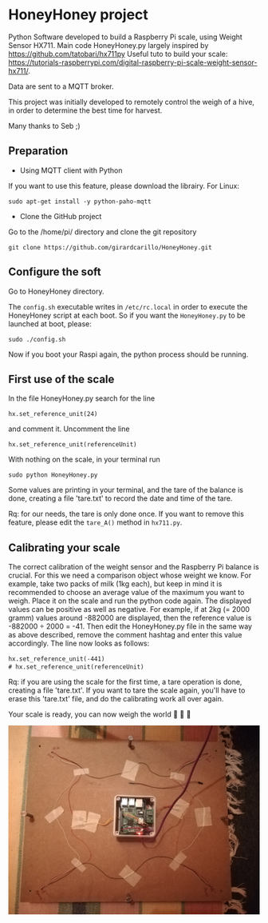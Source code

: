 # HoneyHoney project

Python Software developed to build a Raspberry Pi scale, using Weight Sensor HX711.
Main code HoneyHoney.py largely inspired by https://github.com/tatobari/hx711py
Useful tuto to build your scale: https://tutorials-raspberrypi.com/digital-raspberry-pi-scale-weight-sensor-hx711/.

Data are sent to a MQTT broker.

This project was initially developed to remotely control the weigh of a hive, in order to determine the best time for harvest.

Many thanks to Seb ;)

## Preparation

- Using MQTT client with Python

If you want to use this feature, please download the librairy.
For Linux:
```
sudo apt-get install -y python-paho-mqtt
```

- Clone the GitHub project

Go to the /home/pi/ directory and clone the git repository
```
git clone https://github.com/girardcarillo/HoneyHoney.git
```
## Configure the soft
Go to HoneyHoney directory.

The `config.sh` executable writes in `/etc/rc.local` in order to execute the HoneyHoney script at
each boot.
So if you want the `HoneyHoney.py` to be launched at boot, please:
```
sudo ./config.sh
```
Now if you boot your Raspi again, the python process should be running.

## First use of the scale

In the file HoneyHoney.py search for the line
```
hx.set_reference_unit(24)
```
and comment it. Uncomment the line
```
hx.set_reference_unit(referenceUnit)
```
With nothing on the scale, in your terminal run
```
sudo python HoneyHoney.py
```
Some values are printing in your terminal, and the tare of the balance is done, creating a file 'tare.txt' to record the date and time of the tare.

Rq: for our needs, the tare is only done once. If you want to remove this feature, please edit the `tare_A()` method in `hx711.py`.

## Calibrating your scale

The correct calibration of the weight sensor and the Raspberry Pi balance is crucial. For this we need a comparison object whose weight we know.
For example, take two packs of milk (1kg each), but keep in mind it is recommended to choose an average value of the maximum you want to weigh.
Place it on the scale and run the python code again.
The displayed values can be positive as well as negative.
For example, if at 2kg (= 2000 gramm) values around -882000 are displayed, then the reference value is -882000 ÷ 2000 = -41.
Then edit the HoneyHoney.py file in the same way as above described, remove the comment hashtag and enter this value accordingly.
The line now looks as follows:

```
hx.set_reference_unit(-441)
# hx.set_reference_unit(referenceUnit)
```
Rq: if you are using the scale for the first time, a tare operation is done, creating a file 'tare.txt'.
If you want to tare the scale again, you'll have to erase this 'tare.txt' file, and do the calibrating work all over again.

Your scale is ready, you can now weigh the world :honeybee: :honeybee: :honeybee:


![image](RaspiScale.jpg)
